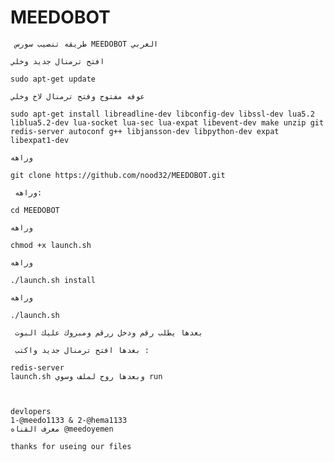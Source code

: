 # MEEDOBOT


     طريقه تنصيب سورس MEEDOBOT العربي 

    افتح ترمنال جديد وخلي

    sudo apt-get update

    عوفه مفتوح وفتح ترمنال لاخ وخلي 

    sudo apt-get install libreadline-dev libconfig-dev libssl-dev lua5.2 liblua5.2-dev lua-socket lua-sec lua-expat libevent-dev make unzip git redis-server autoconf g++ libjansson-dev libpython-dev expat libexpat1-dev

    وراهه

    git clone https://github.com/nood32/MEEDOBOT.git

     وراهه:

    cd MEEDOBOT

    وراهه

    chmod +x launch.sh

    وراهه

    ./launch.sh install

    وراهه

    ./launch.sh

     بعدها يطلب رقم ودخل ررقم ومبروك عليك البوت 

     بعدها افتح ترمنال جديد واكتب :

    redis-server
    launch.sh وبعدها روح لملف وسوي run 

    

    devlopers 
    1-@meedo1133 & 2-@hema1133 
    معرف القناه @meedoyemen

    thanks for useing our files 

